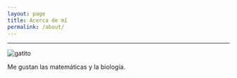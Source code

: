 ```yaml
---
layout: page
title: Acerca de mí
permalink: /about/
---
```


<hr>

<img src="https://66.media.tumblr.com/779ed7bc0ba77c1fcef6e6091f8ec906/2194381100545278-fa/s500x750/311b173ee43e6743cd21aafe2895cd928322dd28.jpg" alt="gatito">

Me gustan las matemáticas y la biología.
